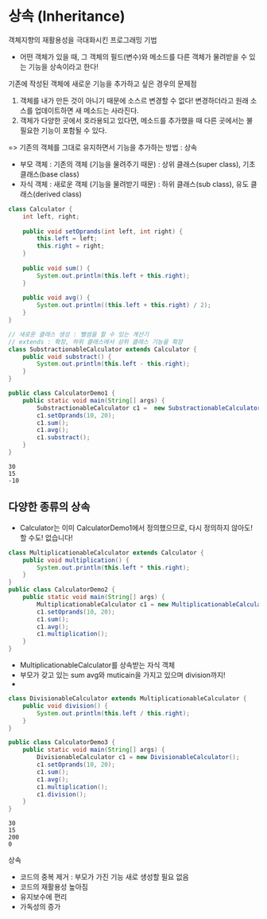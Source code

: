 # 상속 (Inheritance)
객체지향의 재활용성을 극대화시킨 프로그래밍 기법
- 어떤 객체가 있을 때, 그 객체의 필드(변수)와 메소드를 다른 객체가 물려받을 수 있는 기능을 상속이라고 한다!

기존에 작성된 객체에 새로운 기능을 추가하고 싶은 경우의 문제점
1. 객체를 내가 만든 것이 아니기 때문에 소스르 변경할 수 없다! 변경하더라고 원래 소스를 업데이트하면 새 메소드는 사라진다.
2. 객체가 다양한 곳에서 호라용되고 있다면, 메소드를 추가했을 때 다른 곳에서는 불필요한 기능이 포함될 수 있다.

=> 기존의 객체를 그대로 유지하면서 기능을 추가하는 방법  : 상속
- 부모 객체 : 기존의 객체 (기능을 물려주기 때문) : 상위 클래스(super class), 기초 클래스(base class)
- 자식 객체 : 새로운 객체 (기능을 물려받기 때문) : 하위 클래스(sub class), 유도 클래스(derived class)

```java
class Calculator {
    int left, right;
 
    public void setOprands(int left, int right) {
        this.left = left;
        this.right = right;
    }
 
    public void sum() {
        System.out.println(this.left + this.right);
    }
 
    public void avg() {
        System.out.println((this.left + this.right) / 2);
    }
}

// 새로운 클래스 생성 : 뺄셈을 할 수 있는 계산기
// extends : 확장, 하위 클래스에서 상위 클래스 기능을 확장
class SubstractionableCalculator extends Calculator {
	public void substract() {
		System.out.println(this.left - this.right);
	}
}

public class CalculatorDemo1 {
	public static void main(String[] args) {
		SubstractionableCalculator c1 =  new SubstractionableCalculator();
		c1.setOprands(10, 20);
		c1.sum();
		c1.avg();
		c1.substract();
	}
}
```
```
30
15
-10
```

## 다양한 종류의 상속
- Calculator는 이미 CalculatorDemo1에서 정의했으므로, 다시 정의하지 않아도! 할 수도! 없습니다!

```java
class MultiplicationableCalculator extends Calculator {
	public void multiplication() {
		System.out.println(this.left * this.right);
	}
}
public class CalculatorDemo2 {
	public static void main(String[] args) {
		MultiplicationableCalculator c1 = new MultiplicationableCalculator();
        c1.setOprands(10, 20);
        c1.sum();
        c1.avg();
        c1.multiplication();
	}
}
```

- MultiplicationableCalculator를 상속받는 자식 객체
- 부모가 갖고 있는 sum avg와 muticain을 가지고 있으며 division까지!
- 
```java
class DivisionableCalculator extends MultiplicationableCalculator {
	public void division() {
		System.out.println(this.left / this.right);
	}
}

public class CalculatorDemo3 {
	public static void main(String[] args) {
		DivisionableCalculator c1 = new DivisionableCalculator();
        c1.setOprands(10, 20);
        c1.sum();
        c1.avg();
        c1.multiplication();
        c1.division();
	}
}
```
```
30
15
200
0
```


상속
- 코드의 중복 제거 : 부모가 가진 기능 새로 생성할 필요 없음
- 코드의 재활용성 높아짐
- 유지보수에 편리
- 가독성의 증가
